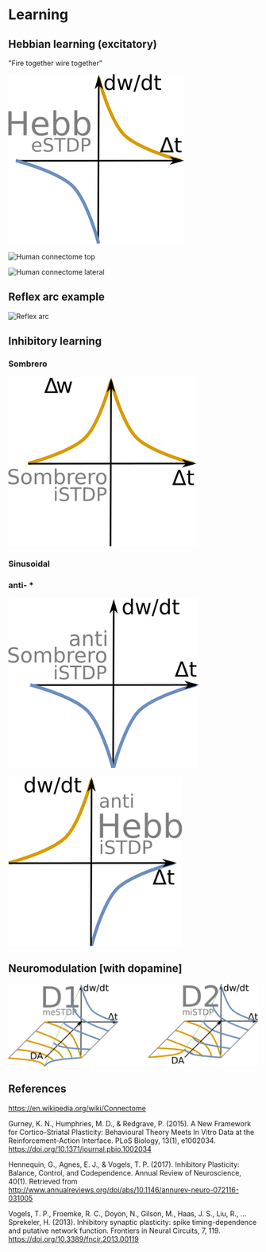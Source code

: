 # Learning 

## Hebbian learning (excitatory)

"Fire together wire together"

![Hebbian learning](Hebb_eSTDP.png)

![Human connectome top](https://upload.wikimedia.org/wikipedia/commons/thumb/c/cd/The_Human_Connectome.png/1280px-The_Human_Connectome.png)

![Human connectome lateral](https://upload.wikimedia.org/wikipedia/commons/8/82/DTI-sagittal-fibers.jpg)

## Reflex arc example 

![Reflex arc]()

## Inhibitory learning 




### Sombrero

![Sombrero learning](Sombrero_iSTDP.png)

### Sinusoidal 

### anti- * 

![anti-Sombrero](antiSombrero_iSTDP.png)

![ant-Hebbian](antiHebb_iSTDP.png)


## Neuromodulation [with dopamine]

![Dopamine modulation of STDP](D1_D2_eSTDP_iSTDP_LC.png)

## References

https://en.wikipedia.org/wiki/Connectome

Gurney, K. N., Humphries, M. D., & Redgrave, P. (2015). A New Framework for Cortico-Striatal Plasticity: Behavioural Theory Meets In Vitro Data at the Reinforcement-Action Interface. PLoS Biology, 13(1), e1002034. https://doi.org/10.1371/journal.pbio.1002034

Hennequin, G., Agnes, E. J., & Vogels, T. P. (2017). Inhibitory Plasticity: Balance, Control, and Codependence. Annual Review of Neuroscience, 40(1). Retrieved from http://www.annualreviews.org/doi/abs/10.1146/annurev-neuro-072116-031005

Vogels, T. P., Froemke, R. C., Doyon, N., Gilson, M., Haas, J. S., Liu, R., … Sprekeler, H. (2013). Inhibitory synaptic plasticity: spike timing-dependence and putative network function. Frontiers in Neural Circuits, 7, 119. https://doi.org/10.3389/fncir.2013.00119
